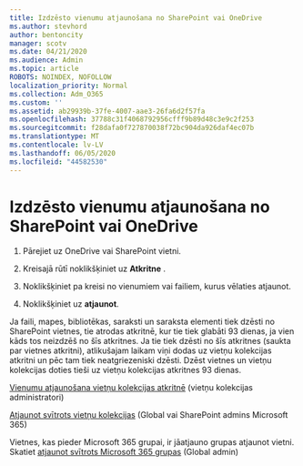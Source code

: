 ```yaml
---
title: Izdzēsto vienumu atjaunošana no SharePoint vai OneDrive
ms.author: stevhord
author: bentoncity
manager: scotv
ms.date: 04/21/2020
ms.audience: Admin
ms.topic: article
ROBOTS: NOINDEX, NOFOLLOW
localization_priority: Normal
ms.collection: Adm_O365
ms.custom: ''
ms.assetid: ab29939b-37fe-4007-aae3-26fa6d2f57fa
ms.openlocfilehash: 37788c31f4068792956cfff9b89d48c3e9c2f253
ms.sourcegitcommit: f28dafa0f727870038f72bc904da926daf4ec07b
ms.translationtype: MT
ms.contentlocale: lv-LV
ms.lasthandoff: 06/05/2020
ms.locfileid: "44582530"
---
```

# <a name="restore-deleted-items-from-sharepoint-or-onedrive"></a>Izdzēsto vienumu atjaunošana no SharePoint vai OneDrive

1. Pārejiet uz OneDrive vai SharePoint vietni.
    
2. Kreisajā rūtī noklikšķiniet uz **Atkritne** . 
    
3. Noklikšķiniet pa kreisi no vienumiem vai failiem, kurus vēlaties atjaunot.
    
4. Noklikšķiniet uz **atjaunot**. 
    
Ja faili, mapes, bibliotēkas, saraksti un saraksta elementi tiek dzēsti no SharePoint vietnes, tie atrodas atkritnē, kur tie tiek glabāti 93 dienas, ja vien kāds tos neizdzēš no šīs atkritnes. Ja tie tiek dzēsti no šīs atkritnes (saukta par vietnes atkritni), atlikušajam laikam viņi dodas uz vietņu kolekcijas atkritni un pēc tam tiek neatgriezeniski dzēsti. Dzēst vietnes un vietņu kolekcijas doties tieši uz vietņu kolekcijas atkritnes 93 dienas.
  
[Vienumu atjaunošana vietņu kolekcijas atkritnē](https://go.microsoft.com/fwlink/?linkid=867800) (vietņu kolekcijas administratori) 
  
[Atjaunot svītrots vietņu kolekcijas](https://go.microsoft.com/fwlink/?linkid=867660) (Global vai SharePoint admins Microsoft 365) 
  
Vietnes, kas pieder Microsoft 365 grupai, ir jāatjauno grupas atjaunot vietni. Skatiet [atjaunot svītrots Microsoft 365 grupas](https://go.microsoft.com/fwlink/?linkid=867802) (Global admin) 
  

